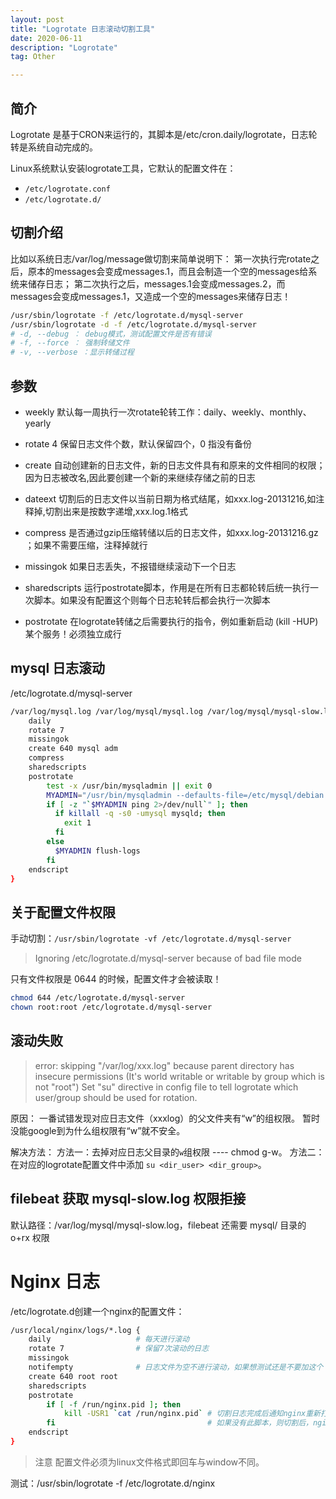 ```yaml
---
layout: post
title: "Logrotate 日志滚动切割工具"
date: 2020-06-11
description: "Logrotate"
tag: Other

---
```


## 简介

Logrotate 是基于CRON来运行的，其脚本是/etc/cron.daily/logrotate，日志轮转是系统自动完成的。

Linux系统默认安装logrotate工具，它默认的配置文件在：
- `/etc/logrotate.conf`
- `/etc/logrotate.d/`


## 切割介绍

比如以系统日志/var/log/message做切割来简单说明下：
第一次执行完rotate之后，原本的messages会变成messages.1，而且会制造一个空的messages给系统来储存日志；
第二次执行之后，messages.1会变成messages.2，而messages会变成messages.1，又造成一个空的messages来储存日志！

```sh
/usr/sbin/logrotate -f /etc/logrotate.d/mysql-server
/usr/sbin/logrotate -d -f /etc/logrotate.d/mysql-server
# -d, --debug ： debug模式，测试配置文件是否有错误
# -f, --force ： 强制转储文件
# -v, --verbose ：显示转储过程
```

## 参数

- weekly         默认每一周执行一次rotate轮转工作：daily、weekly、monthly、yearly

- rotate 4       保留日志文件个数，默认保留四个，0 指没有备份

- create         自动创建新的日志文件，新的日志文件具有和原来的文件相同的权限；因为日志被改名,因此要创建一个新的来继续存储之前的日志

- dateext        切割后的日志文件以当前日期为格式结尾，如xxx.log-20131216,如注释掉,切割出来是按数字递增,xxx.log.1格式

- compress       是否通过gzip压缩转储以后的日志文件，如xxx.log-20131216.gz ；如果不需要压缩，注释掉就行

- missingok      如果日志丢失，不报错继续滚动下一个日志

- sharedscripts  运行postrotate脚本，作用是在所有日志都轮转后统一执行一次脚本。如果没有配置这个则每个日志轮转后都会执行一次脚本

- postrotate     在logrotate转储之后需要执行的指令，例如重新启动 (kill -HUP) 某个服务！必须独立成行


## mysql 日志滚动

/etc/logrotate.d/mysql-server

```sh
/var/log/mysql.log /var/log/mysql/mysql.log /var/log/mysql/mysql-slow.log {
    daily
    rotate 7
    missingok
    create 640 mysql adm
    compress
    sharedscripts
    postrotate
        test -x /usr/bin/mysqladmin || exit 0
        MYADMIN="/usr/bin/mysqladmin --defaults-file=/etc/mysql/debian.cnf"
        if [ -z "`$MYADMIN ping 2>/dev/null`" ]; then
          if killall -q -s0 -umysql mysqld; then
            exit 1
          fi
        else
          $MYADMIN flush-logs
        fi
    endscript
}
```

## 关于配置文件权限

手动切割：`/usr/sbin/logrotate -vf /etc/logrotate.d/mysql-server`

> Ignoring /etc/logrotate.d/mysql-server because of bad file mode

只有文件权限是 0644 的时候，配置文件才会被读取！

```sh
chmod 644 /etc/logrotate.d/mysql-server
chown root:root /etc/logrotate.d/mysql-server
```

## 滚动失败

> error: skipping "/var/log/xxx.log" because parent
directory has insecure permissions (It's world writable or writable by
group which is not "root") Set "su" directive in config file to tell
logrotate which user/group should be used for rotation.


原因：
一番试错发现对应日志文件（xxxlog）的父文件夹有“w”的组权限。
暂时没能google到为什么组权限有“w”就不安全。

解决方法：
方法一：去掉对应日志父目录的`w`组权限 ---- chmod g-w。
方法二：在对应的logrotate配置文件中添加 `su <dir_user> <dir_group>`。

## filebeat 获取 mysql-slow.log 权限拒接

默认路径：/var/log/mysql/mysql-slow.log，filebeat 还需要 mysql/ 目录的 o+rx 权限



# Nginx 日志

/etc/logrotate.d创建一个nginx的配置文件：
```sh
/usr/local/nginx/logs/*.log {
    daily                   # 每天进行滚动
    rotate 7                # 保留7次滚动的日志
    missingok
    notifempty              # 日志文件为空不进行滚动，如果想测试还是不要加这个
    create 640 root root   
    sharedscripts
    postrotate
        if [ -f /run/nginx.pid ]; then
            kill -USR1 `cat /run/nginx.pid` # 切割日志完成后通知nginx重新打开日志文件，不终止nginx
        fi                                  # 如果没有此脚本，则切割后，nginx日志还是写回以前那个
    endscript
}
```
> 注意 配置文件必须为linux文件格式即回车与window不同。

测试：/usr/sbin/logrotate -f /etc/logrotate.d/nginx